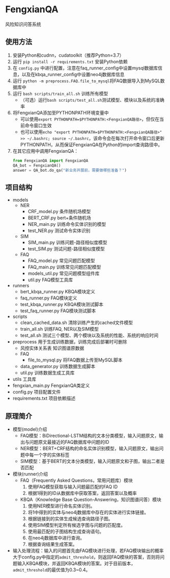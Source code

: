 # FengxianQA
风险知识问答系统
## 使用方法
1. 安装Python和cudnn，cudatoolkit（推荐Python=3.7）
2. 运行 `pip install -r requirements.txt` 安装Python依赖
3. 在 `config.py` 中进行配置，注意在faq_runner_config中设置mysql数据库信息，以及在kbqa_runner_config中设置neo4j数据库信息
4. 运行 `python -m preprocess.FAQ.file_to_mysql`将FAQ数据导入到MySQL数据库中
5. 运行 `bash scripts/train_all.sh` 训练所有模型
    * （可选）运行`bash scripts/test_all.sh`测试模型、模块以及系统的准确率
6. 将FengxianQA添加至PYTHONPATH环境变量中
    * 可以使用`export PYTHONPATH=$PYTHONPATH:<FengxianQA路径>`，但仅在当前命令窗口生效
    * 也可以使用`echo "export PYTHONPATH=$PYTHONPATH:<FengxianQA路径>" >> ~/.bashrc; source ~/.bashrc`，该命令会在每次打开命令窗口后更新PYTHONPATH，从而保证FengxianQA在Python的import查询路径中。
7. 在其它应用中调用FengxianQA： 
    ```Python
    from FengxianQA import FengxianQA
    QA_bot = FengxianQA()
    answer = QA_bot.do_qa("新业务开展前，需要做哪些准备？")
    ```

## 项目结构
* models
    * NER
        * CRF_model.py    条件随机场模型
        * BERT_CRF.py     bert+条件随机场
        * NER_main.py     训练命令实体识别的模型
        * test_NER.py     测试命令实体识别
    * SIM
        * SIM_main.py     训练问题-路径相似度模型
        * test_SIM.py     测试问题-路径相似度模型
    * FAQ
        * FAQ_model.py    常见问题匹配模型
        * FAQ_main.py     训练常见问题匹配模型
        * models_util.py  常见问题模型组件库
        * util.py         FAQ模型工具库
* runners
    * bert_kbqa_runner.py KBQA模块定义
    * faq_runner.py       FAQ模块定义
    * test_kbqa_runner.py KBQA模块测试脚本
    * test_faq_runner.py  FAQ模块测试脚本
* scripts
    * clean_cached_data.sh 清除训练产生的cached文件模型
    * train_all.sh         训练FAQ, NER以及SIM模型
    * test_all.sh          测试三个模型、两个模块以及系统的性能、系统的响应时间
* preprocess 用于生成训练数据，训练完成后部署时可删除
    * 风控实体关系表        知识图谱原数据
    * FAQ
        * file_to_mysql.py     将FAQ数据上传至MySQL脚本
    * data_generator.py    训练数据生成脚本
    * util.py              训练数据生成工具库
* utils 工具库
* fengxian_main.py  FengxianQA类定义
* config.py 项目配置文件
* requirements.txt 项目依赖描述

## 原理简介
* 模型(model)介绍
    * FAQ模型：BiDirectional-LSTM结构的文本分类模型，输入问题原文，输出与问题原文最接近的FAQ数据库中问题的ID
    * NER模型：BERT+CRF结构的命名实体识别模型，输入问题原文，输出问题中每一个字的实体标签
    * SIM模型：基于BERT的文本分类模型，输入问题原文和子图，输出二者是否匹配
* 模块(runner)介绍
    * FAQ（Frequently Asked Questions，常用问题库）模块
        1. 使用FAQ模型获取与输入问题最匹配的FAQ ID
        2. 根据1得到的ID从数据库中获取答案，返回答案以及概率
    * KBQA（Knowledge Base Question-Answering，知识图谱问答）模块
        1. 使用NER模型进行命名实体识别。
        2. 将1中得到的实体与neo4j数据库中存在的实体进行实体链接。
        3. 根据链接到的实体生成候选查询路径子图。
        4. 使用SIM模型判定所有候选字图与问题的匹配度。
        5. 使用最匹配的子图结构生成查询语句。
        6. 在neo4j数据库中进行查询。
        7. 根据查询结果生成答案。
* 输入处理流程：输入的问题首先由FAQ模块进行处理，若FAQ模块输出的概率大于config.py中指定的`admit_threshold`，则返回FAQ模块的答案，否则将问题输入KBQA模块，并返回KBQA模块的答案。对于目前版本，`admit_threshold`的最优值为0.3~0.4。